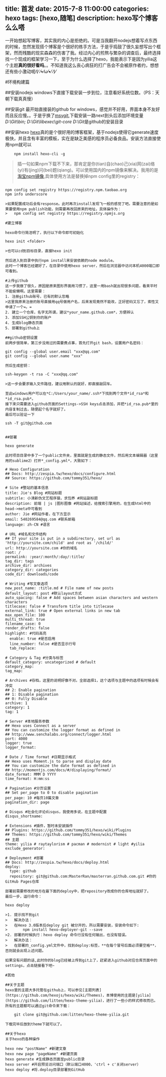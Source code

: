 title: 首发
date: 2015-7-8 11:00:00
categories: hexo
tags: [hexo,随笔]
description: hexo写个博客么么嗒
---
一开始想起写博客，其实我的内心是拒绝的。可是当我翻开nodejs想着写点东西的时候，忽然发现搭个博客是个很好的练手方法，于是乎捣鼓了很久妄想写出个框架，然而残酷的现实森森的伤害了我。经过内心的煎熬与繁杂的调查后，最终选择找一个现成的框架学习一下，至于为什么选择了hexo，我能表示下是因为yilia这个主题**真的很好看吗**。。不知道我这么丧心病狂的打广告会不会被原作者约，想想还有些小激动呢⁄(⁄ ⁄•⁄ω⁄•⁄ ⁄)⁄

<!-- more -->

#环境构建篇

##安装nodejs
windows下直接下载安装一步到位，注意看好系统位数。（PS：天朝下载真真慢）

##安装git
最开始直接装的github for windows，感觉并不好用，界面本身不友好而且反应慢。。于是乎换了[msygit](http://msysgit.github.io/),下载安装一路next到头后添加环境变量
*D:\Git\bin;
D:\Git\libexec\git-core*
*D:\Git*是github的安装目录

##安装hexo
[hexo](https://hexo.io/)真的是个很好用的博客框架，基于nodejs使得它generate速度极快，并且含有丰富的模板，实在是缺乏美感的程序员必备良品。安装方法直接使用npm就可以
```
	npm install hexo-cli -g

```

>插一句如果npm下载不下来，那肯定是你(tian)自(chao)己(xia)网(zai)络(yi)有(jing)问(bei)题(qiang)。可以使用国内的npm镜像来解决。我用的是[淘宝npm镜像](http://npm.taobao.org/),具体使用方法是替换掉npm config里的registry：
>```
	npm config set registry https://registry.npm.taobao.org 
	npm info underscore
```
>如果配置成功后会有response。此时再次install发现飞一般的感觉了吧。需要注意的是如果要使用npm publish功能，则需要再改回原来的地址，具体操作为：
>	npm config set registry https://registry.npmjs.org

#建立博客

hexo命令行简洁明了，执行以下命令即可初始化
```
	hexo init <folder>
```
>也可以cd到目标目录，直接hexo init

然后进入到目录中执行npm install来安装依赖的node module。
此时一个博客已经建好了，在目录中使用hexo server，然后在浏览器中访问本机4000端口即可看到。

#上传github
这一步我做了很久，原因是原来图形界面用习惯了，这里一用bash就出现很多问题，看来平时不能偷懒啊。这里需要：
1. 注册github账号，已有的默认忽略
>这里我原来注册的账号直接用qq号做用户名，后来发现竟然不能改，正好密码又忘了，索性又申请了一个=。=
2. 建立一个仓库，名字无所谓，建议*your_name.github.com*，方便辨认
3. 添加SSH公钥到你的账户
4. 生成blog静态页面
5. 部署到github上

##github密钥设置
前两步很简单，第三步没用过的需要费点事，首先打开git bash，设置用户名密码：
```
	git config --global user.email "xxx@qq.com"
	git config --global user.name "xxx"
```
然后生成密钥：
```
	ssh-keygen -t rsa -C "xxx@qq.com"
```
>这一步会要求输入文件路径，建议用默认的就好，即直接敲回车。

至此windows用户可以在*C:/Users/your_name/.ssh*下找到两个文件*id_rsa*和*id_rsa.pub*。
接下来只需要进入github页面的Settings->SSH keys点击添加，并把*id_rsa.pub*里的内容复制过去，随便起个名字就好了。
最后可以验证一下
```
	ssh -T git@github.com
```

##部署
```
	hexo generate
```
此时项目目录中多了一个public文件夹，里面就是生成的静态文件，然后用文本编辑器（这里用的sublime2）打开*_config.yml*，大致如下：
```
	# Hexo Configuration
	## Docs: http://zespia.tw/hexo/docs/configure.html
	## Source: https://github.com/tommy351/hexo/

	# Site #整站的基本信息
	title: Jie's Blog #网站标题
	subtitle: 小清新伪文艺程序猿，求包养 #网站副标题
	description: 前端 | js |图形图像 #网站描述，给搜索引擎用的，在生成html中的head->meta中可看到
	author: Jie #网站作者，在下方显示
	email: 540269584@qq.com #联系邮箱
	language: zh-CN #语言

	# URL #域名和文件结构
	## If your site is put in a subdirectory, set url as 'http://yoursite.com/child' and root as '/child/'
	url: http://yoursite.com #你的域名
	root: /
	permalink: :year/:month/:day/:title/
	tag_dir: tags
	archive_dir: archives
	category_dir: categories
	code_dir: downloads/code

	# Writing #写文章选项
	new_post_name: :title.md # File name of new posts
	default_layout: post #默认layout方式
	auto_spacing: false # Add spaces between asian characters and western characters
	titlecase: false # Transform title into titlecase
	external_link: true # Open external links in new tab
	max_open_file: 100
	multi_thread: true
	filename_case: 0
	render_drafts: false
	highlight: #代码高亮
	  enable: true #是否启用
	  line_number: false #是否显示行号
	  tab_replace:

	# Category & Tag #分类与标签
	default_category: uncategorized # default
	category_map:
	tag_map:

	# Archives #存档，这里的说明好像不对。全部选择1，这个选项与主题中的选项有时候会有冲突
	## 2: Enable pagination
	## 1: Disable pagination
	## 0: Fully Disable
	archive: 1
	category: 1
	tag: 1

	# Server #本地服务参数
	## Hexo uses Connect as a server
	## You can customize the logger format as defined in
	## http://www.senchalabs.org/connect/logger.html
	port: 4000
	logger: true
	logger_format:

	# Date / Time format #日期显示格式
	## Hexo uses Moment.js to parse and display date
	## You can customize the date format as defined in
	## http://momentjs.com/docs/#/displaying/format/
	date_format: MMM D YYYY
	time_format: H:mm:ss

	# Pagination #分页设置
	## Set per_page to 0 to disable pagination
	per_page: 10 #每页10篇文章
	pagination_dir: page

	# Disqus #社会化评论disqus，我使用多说，在主题中配置
	disqus_shortname:

	# Extensions #插件，暂时未安装插件
	## Plugins: https://github.com/tommy351/hexo/wiki/Plugins
	## Themes: https://github.com/tommy351/hexo/wiki/Themes
	## 主题
	theme: yilia # raytaylorism # pacman # modernist # light #yilia
	exclude_generator:

	# Deployment #部署
	## Docs: http://zespia.tw/hexo/docs/deploy.html
	deploy:
	  type: github
	  repository: git@github.com:MasterRan/masterran.github.com.git #你的GitHub Pages仓库
```
部署前需要修改的地方在最下面的deploy中，把repository改成你的仓库地址就好了。
最后一步，运行命令：

```
	hexo deploy
```
>1. 提示找不到git
>	解决办法： 
>	在Hexo 3.0版本后deploy git 被分开的，所以需要安装，安装命令如下:
>		npm install hexo-deployer-git --save
>2. 部署的时候执行：hexo deploy 命令行没有任何输出，也没有错误。 
>	解决办法： 
>	在部署的_config.yml文件中，找到deploy:标签，**在每个冒号后面必须要空格**，否则就会出现上述问题。

如果没有问题的话,此时你的blog已经被上传到git上了，赶紧进入github对应仓库页面中的settings，点击链接看下吧~

#其他

##关于主题
hexo里的主题大多托管在github上，可以参见[主题列表](https://github.com/hexojs/hexo/wiki/Themes)，本博使用的主题是[yilia](https://github.com/litten/hexo-theme-yilia)，进行了一些小的样式修改而已。所有的主题都可以通过git命令来下载：

	git clone git@github.com:litten/hexo-theme-yilia.git

下载完毕后放到theme下就可以了。

##关于hexo
关于hexo的各种操作
```
	hexo new "postName" #新建文章
	hexo new page "pageName" #新建页面
	hexo generate #生成静态页面至public目录
	hexo server #开启预览访问端口（默认端口4000，'ctrl + c'关闭server）
	hexo deploy #将.deploy目录部署到GitHub
```